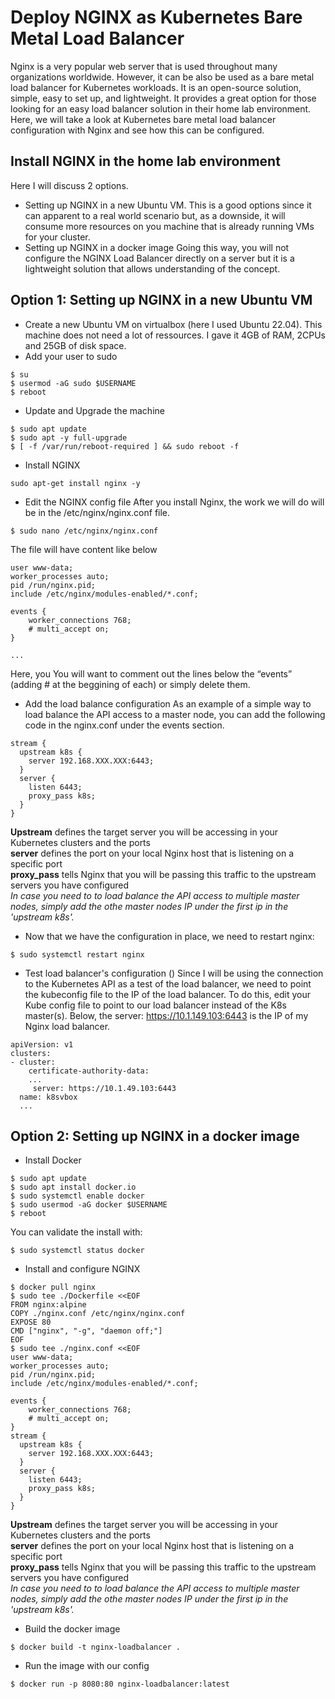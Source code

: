 # Deploy NGINX as Kubernetes Bare Metal Load Balancer

Nginx is a very popular web server that is used throughout many organizations worldwide. However, it can be also be used as a bare metal load balancer for Kubernetes workloads. It is an open-source solution, simple, easy to set up, and lightweight. It provides a great option for those looking for an easy load balancer solution in their home lab environment. Here, we will take a look at Kubernetes bare metal load balancer configuration with Nginx and see how this can be configured.

## Install NGINX in the home lab environment
Here I will discuss 2 options.
* Setting up NGINX in a new Ubuntu VM.
This is a good options since it can apparent to a real world scenario but, as a downside, it will consume more resources on you machine that is already running VMs for your cluster.
* Setting up NGINX in a docker image
Going this way, you will not configure the NGINX Load Balancer directly on a server but it is a lightweight solution that allows understanding of the concept.

## Option 1: Setting up NGINX in a new Ubuntu VM
* Create a new Ubuntu VM on virtualbox (here I used Ubuntu 22.04).
This machine does not need a lot of ressources. I gave it 4GB of RAM, 2CPUs and 25GB of disk space.
* Add your user to sudo
```
$ su
$ usermod -aG sudo $USERNAME
$ reboot
```
* Update and Upgrade the machine
```
$ sudo apt update
$ sudo apt -y full-upgrade
$ [ -f /var/run/reboot-required ] && sudo reboot -f
```
* Install NGINX
```
sudo apt-get install nginx -y
```
* Edit the NGINX config file
After you install Nginx, the work we will do will be in the /etc/nginx/nginx.conf file.
```
$ sudo nano /etc/nginx/nginx.conf
```
The file will have content like below
```
user www-data;
worker_processes auto;
pid /run/nginx.pid;
include /etc/nginx/modules-enabled/*.conf;

events {
	worker_connections 768;
	# multi_accept on;
}

...
```
Here, you You will want to comment out the lines below the “events” (adding # at the beggining of each) or simply delete them.
* Add the load balance configuration
As an example of a simple way to load balance the API access to a master node, you can add the following code in the nginx.conf under the events section.
```
stream { 
  upstream k8s { 
    server 192.168.XXX.XXX:6443; 
  } 
  server { 
    listen 6443; 
    proxy_pass k8s; 
  } 
}
```
**Upstream** defines the target server you will be accessing in your Kubernetes clusters and the ports</br>
**server** defines the port on your local Nginx host that is listening on a specific port<br/>
**proxy_pass** tells Nginx that you will be passing this traffic to the upstream servers you have configured<br/>
*In case you need to to load balance the API access to multiple master nodes, simply add the othe master nodes IP under the first ip in the 'upstream k8s'.*
* Now that we have the configuration in place, we need to restart nginx:
```
$ sudo systemctl restart nginx
```
* Test load balancer's configuration ()
Since I will be using the connection to the Kubernetes API as a test of the load balancer, we need to point the kubeconfig file to the IP of the load balancer. To do this, edit your Kube config file to point to our load balancer instead of the K8s master(s). Below, the server: https://10.1.149.103:6443 is the IP of my Nginx load balancer. 
```
apiVersion: v1
clusters:
- cluster:
    certificate-authority-data: 
    ...
     server: https://10.1.49.103:6443
  name: k8svbox
  ...
```

## Option 2: Setting up NGINX in a docker image  
* Install Docker
```
$ sudo apt update
$ sudo apt install docker.io
$ sudo systemctl enable docker
$ sudo usermod -aG docker $USERNAME
$ reboot
```
You can validate the install with:
```
$ sudo systemctl status docker
```
* Install and configure NGINX
```
$ docker pull nginx
$ sudo tee ./Dockerfile <<EOF
FROM nginx:alpine
COPY ./nginx.conf /etc/nginx/nginx.conf
EXPOSE 80
CMD ["nginx", "-g", "daemon off;"]
EOF
$ sudo tee ./nginx.conf <<EOF
user www-data;
worker_processes auto;
pid /run/nginx.pid;
include /etc/nginx/modules-enabled/*.conf;

events {
	worker_connections 768;
	# multi_accept on;
}
stream { 
  upstream k8s { 
    server 192.168.XXX.XXX:6443; 
  } 
  server { 
    listen 6443; 
    proxy_pass k8s; 
  } 
}
```
**Upstream** defines the target server you will be accessing in your Kubernetes clusters and the ports</br>
**server** defines the port on your local Nginx host that is listening on a specific port<br/>
**proxy_pass** tells Nginx that you will be passing this traffic to the upstream servers you have configured<br/>
*In case you need to to load balance the API access to multiple master nodes, simply add the othe master nodes IP under the first ip in the 'upstream k8s'.*
* Build the docker image
```
$ docker build -t nginx-loadbalancer .
```
* Run the image with our config
```
$ docker run -p 8080:80 nginx-loadbalancer:latest
```